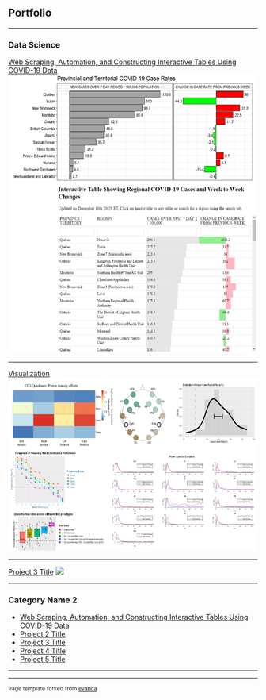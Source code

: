 ## Portfolio

---

### Data Science 

[Web Scraping, Automation, and Constructing Interactive Tables Using COVID-19 Data](/covid_table_files/covid_table2.html)
<img src="images/covid2.png?raw=true" style="width:550px;height:561.76px;"/>

---
[Visualization](/pdf/sample_presentation.pdf)
<img src="images/visualization.png?raw=true" style="width:600px;height:349px;"/>

---
[Project 3 Title](http://example.com/)
<img src="images/dummy_thumbnail.jpg?raw=true"/>

---

### Category Name 2

- [Web Scraping, Automation, and Constructing Interactive Tables Using COVID-19 Data](covid_table2.html)
- [Project 2 Title](http://example.com/)
- [Project 3 Title](http://example.com/)
- [Project 4 Title](http://example.com/)
- [Project 5 Title](http://example.com/)

---




---
<p style="font-size:11px">Page template forked from <a href="https://github.com/evanca/quick-portfolio">evanca</a></p>
<!-- Remove above link if you don't want to attibute -->
